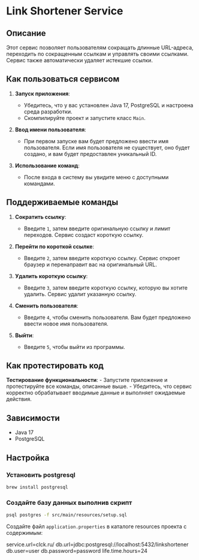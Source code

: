 # Link Shortener Service

## Описание

Этот сервис позволяет пользователям сокращать длинные URL-адреса, переходить по сокращенным ссылкам и управлять своими ссылками. Сервис также автоматически удаляет истекшие ссылки.

## Как пользоваться сервисом

1. **Запуск приложения**:
    - Убедитесь, что у вас установлен Java 17, PostgreSQL и настроена среда разработки.
    - Скомпилируйте проект и запустите класс `Main`.

2. **Ввод имени пользователя**:
    - При первом запуске вам будет предложено ввести имя пользователя. Если имя пользователя не существует, оно будет создано, и вам будет предоставлен уникальный ID.

3. **Использование команд**:
    - После входа в систему вы увидите меню с доступными командами.

## Поддерживаемые команды

1. **Сократить ссылку**:
    - Введите `1`, затем введите оригинальную ссылку и лимит переходов. Сервис создаст короткую ссылку.

2. **Перейти по короткой ссылке**:
    - Введите `2`, затем введите короткую ссылку. Сервис откроет браузер и перенаправит вас на оригинальный URL.

3. **Удалить короткую ссылку**:
    - Введите `3`, затем введите короткую ссылку, которую вы хотите удалить. Сервис удалит указанную ссылку.

4. **Сменить пользователя**:
    - Введите `4`, чтобы сменить пользователя. Вам будет предложено ввести новое имя пользователя.

5. **Выйти**:
    - Введите `5`, чтобы выйти из программы.

## Как протестировать код

**Тестирование функциональности**:
    - Запустите приложение и протестируйте все команды, описанные выше.
    - Убедитесь, что сервис корректно обрабатывает вводимые данные и выполняет ожидаемые действия.

## Зависимости

- Java 17
- PostgreSQL

## Настройка

### Установить postgresql
```bash script
brew install postgresql
```

### Создайте базу данных выполнив скрипт
```bash script
psql postgres -f src/main/resources/setup.sql
```

Создайте файл `application.properties` в каталоге  resources проекта с содержимым:

service.url=clck.ru/
db.url=jdbc:postgresql://localhost:5432/linkshortener
db.user=user
db.password=password
life.time.hours=24
